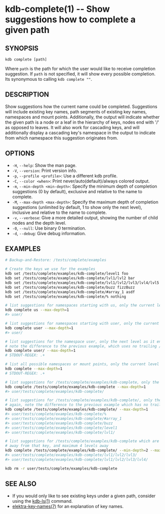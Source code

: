 kdb-complete(1) -- Show suggestions how to complete a given path
================================

## SYNOPSIS

`kdb complete [path]`

Where `path` is the path for which the user would like to receive completion suggestion.
If `path` is not specified, it will show every possible completion. Its synonymous
to calling `kdb complete ""`.

## DESCRIPTION

Show suggestions how the current name could be completed.
Suggestions will include existing key names, path segments of existing key names,
namespaces and mount points.
Additionally, the output will indicate whether the given path is a node or a leaf
in the hierarchy of keys, nodes end with '/' as opposed to leaves.
It will also work for cascading keys, and will additionally display a cascading
key's namespace in the output to indicate from which namespace this suggestion
originates from.

## OPTIONS

- `-H`, `--help`:
  Show the man page.
- `-V`, `--version`:
  Print version info.
- `-p`, `--profile <profile>`:
  Use a different kdb profile.
- `-C`, `--color <when>`:
  Print never/auto(default)/always colored output.
- `-m`, `--min-depth <min-depth>`:
  Specify the minimum depth of completion suggestions (0 by default), exclusive
  and relative to the name to complete.
- `-M`, `--max-depth <max-depth>`:
  Specify the maximum depth of completion suggestions (unlimited by default, 1
  to show only the next level), inclusive and relative to the name to complete.
- `-v`, `--verbose`:
  Give a more detailed output, showing the number of child nodes and the depth level.
- `-0`, `--null`:
  Use binary 0 termination.
- `-d`, `--debug`:
  Give debug information.

## EXAMPLES

```sh
# Backup-and-Restore: /tests/complete/examples

# Create the keys we use for the examples
kdb set /tests/complete/examples/kdb-complete/level1 foo
kdb set /tests/complete/examples/kdb-complete/lvl1/lvl2 bar
kdb set /tests/complete/examples/kdb-complete/lvl1/lvl2/lvl3/lvl4/lvl5 fizz
kdb set /tests/complete/examples/kdb-complete/buzz fizzBuzz
kdb set /tests/complete/examples/kdb-complete/#array_1 asdf
kdb set /tests/complete/examples/kdb-complete/% nothing

# list suggestions for namespaces starting with us, only the current level
kdb complete us --max-depth=1
#> user/

# list suggestions for namespaces starting with user, only the current level
kdb complete user --max-depth=1
#> user/

# list suggestions for the namespace user, only the next level as it ends with /
# note the difference to the previous example, which uses no trailing /
kdb complete user/ --max-depth=1
# STDOUT-REGEX: .+

# list all possible namespaces or mount points, only the current level
kdb complete --max-depth=1
# STDOUT-REGEX: .+

# list suggestions for /tests/complete/examples/kdb-complete, only the current level
kdb complete /tests/complete/examples/kdb-complete --max-depth=1
#> user/tests/complete/examples/kdb-complete/

# list suggestions for /tests/complete/examples/kdb-complete/, only the next level
# again, note the difference to the previous example which has no trailing /
kdb complete /tests/complete/examples/kdb-complete/ --max-depth=1
#> user/tests/complete/examples/kdb-complete/%
#> user/tests/complete/examples/kdb-complete/#array_1
#> user/tests/complete/examples/kdb-complete/buzz
#> user/tests/complete/examples/kdb-complete/level1
#> user/tests/complete/examples/kdb-complete/lvl1/

# list suggestions for /tests/complete/examples/kdb-complete which are minimum 2 levels
# away from that key, and maximum 4 levels away
kdb complete /tests/complete/examples/kdb-complete/ --min-depth=2 --max-depth=4
#> user/tests/complete/examples/kdb-complete/lvl1/lvl2/lvl3/
#> user/tests/complete/examples/kdb-complete/lvl1/lvl2/lvl3/lvl4/

kdb rm -r user/tests/complete/examples/kdb-complete
```

## SEE ALSO

- If you would only like to see existing keys under a given path, consider using
  the [kdb-ls(1)](kdb-ls.md) command.
- [elektra-key-names(7)](elektra-key-names.md) for an explanation of key names.

